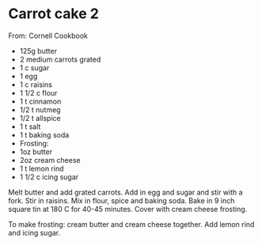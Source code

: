 # Carrot cake 2
From: Cornell Cookbook

* 125g butter
* 2 medium carrots grated
* 1 c sugar
* 1 egg
* 1 c raisins
* 1 1/2 c flour
* 1 t cinnamon
* 1/2 t nutmeg
* 1/2 t allspice
* 1 t salt
* 1 t baking soda
* Frosting:
* 1oz butter
* 2oz cream cheese
* 1 t lemon rind
* 1 1/2 c icing sugar

Melt butter and add grated carrots.  Add in egg and sugar and stir with a fork.  Stir in raisins.  Mix in flour, spice and baking soda. Bake in 9 inch square tin at 180 C for 40-45 minutes.  Cover with cream cheese frosting.

To make frosting:  cream butter and cream cheese together.  Add lemon rind and icing sugar.

